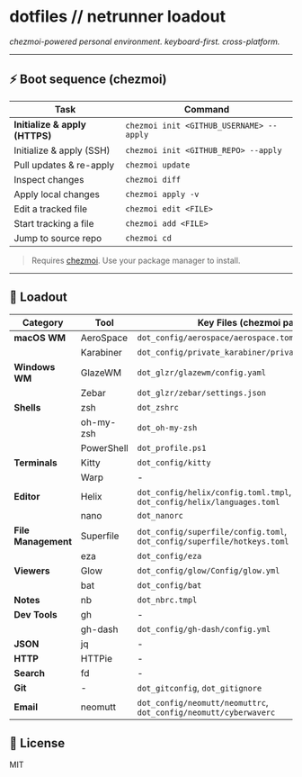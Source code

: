 # dotfiles // netrunner loadout

_chezmoi-powered personal environment. keyboard-first. cross-platform._

---

## ⚡ Boot sequence (chezmoi)

| Task                           | Command                                  |
| ------------------------------ | ---------------------------------------- |
| **Initialize & apply (HTTPS)** | `chezmoi init <GITHUB_USERNAME> --apply` |
| Initialize & apply (SSH)       | `chezmoi init <GITHUB_REPO> --apply`     |
| Pull updates & re-apply        | `chezmoi update`                         |
| Inspect changes                | `chezmoi diff`                           |
| Apply local changes            | `chezmoi apply -v`                       |
| Edit a tracked file            | `chezmoi edit <FILE>`                    |
| Start tracking a file          | `chezmoi add <FILE>`                     |
| Jump to source repo            | `chezmoi cd`                             |

> Requires [chezmoi](https://www.chezmoi.io/). Use your package manager to install.

---

## 🧰 Loadout

| Category            | Tool        | Key Files (chezmoi paths)                                                | Docs                                          |
| ------------------- | ----------- | ------------------------------------------------------------------------ | --------------------------------------------- |
| **macOS WM**        | AeroSpace   | `dot_config/aerospace/aerospace.toml`                                    | [`AEROSPACE.md`](documentation/AEROSPACE.md)  |
|                     | Karabiner   | `dot_config/private_karabiner/private_karabiner.json`                    | [`KARABINER.md`](documentation/KARABINER.md)  |
| **Windows WM**      | GlazeWM     | `dot_glzr/glazewm/config.yaml`                                           | [`GLAZEWM.md`](documentation/GLAZEWM.md)      |
|                     | Zebar       | `dot_glzr/zebar/settings.json`                                           | -                                             |
| **Shells**          | zsh         | `dot_zshrc`                                                              | -                                             |
|                     | oh-my-zsh   | `dot_oh-my-zsh`                                                          | [`ZSH.md`](documentation/ZSH.md)              |
|                     | PowerShell  | `dot_profile.ps1`                                                        | -                                             |
| **Terminals**       | Kitty       | `dot_config/kitty`                                                       | -                                             |
|                     | Warp        | -                                                                        | -                                             |
| **Editor**          | Helix       | `dot_config/helix/config.toml.tmpl`, `dot_config/helix/languages.toml`   | -                                             |
|                     | nano        | `dot_nanorc`                                                             | -                                             |
| **File Management** | Superfile   | `dot_config/superfile/config.toml`, `dot_config/superfile/hotkeys.toml`  | -                                             |
|                     | eza         | `dot_config/eza`                                                         | -                                             |
| **Viewers**         | Glow        | `dot_config/glow/Config/glow.yml`                                        | -                                             |
|                     | bat         | `dot_config/bat`                                                         | -                                             |
| **Notes**           | nb          | `dot_nbrc.tmpl`                                                          | -                                             |
| **Dev Tools**       | gh          | -                                                                        | -                                             |
|                     | gh-dash     | `dot_config/gh-dash/config.yml`                                          | -                                             |
| **JSON**            | jq          | -                                                                        | -                                             |
| **HTTP**            | HTTPie      | -                                                                        | -                                             |
| **Search**          | fd          | -                                                                        | -                                             |
| **Git**             | -           | `dot_gitconfig`, `dot_gitignore`                                         | -                                             |
| **Email**           | neomutt     | `dot_config/neomutt/neomuttrc`, `dot_config/neomutt/cyberwaverc`         | -                                             |

## 🪪 License

MIT
